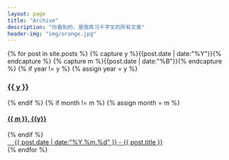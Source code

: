 ```yaml
---
layout: page
title: "Archive"
description: "你看到的，是我练习千字文的所有文章"
header-img: "img/orange.jpg"
---
```


<div>
{% for post in site.posts %}
{% capture y %}{{post.date | date:"%Y"}}{% endcapture %}
{% capture m %}{{post.date | date:"%B"}}{% endcapture %}
{% if year != y %}
{% assign year = y %}
<h3 class="subsection"><a id="{{ y }}" href="#{{ y }}" class="subsection">{{ y }}</a></h3>
{% endif %}
{% if month != m %}
{% assign month = m %}
<h4 class="subsection"><a id="{{ m }}-{{ y }}" href="#{{ m }}-{{ y }}" class="subsection">{{ m }}, {{y}}</a></h4>
{% endif %}
<div>
  <span style="float: left;" class="item">
    <a href="{{ post.url }}" title="{{ post.title }}">
      <time datetime="{{ post.date | date_to_xmlschema }}">{{ post.date | date:"%Y.%m.%d" }} </time> - {{ post.title }}
    </a>
  </span>
</div>
<div style="clear: both;"></div>
{% endfor %}
</div>